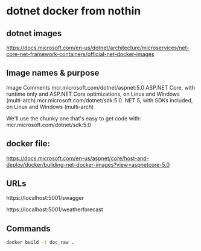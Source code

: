 # dotnet docker from nothin

## dotnet images

https://docs.microsoft.com/en-us/dotnet/architecture/microservices/net-core-net-framework-containers/official-net-docker-images

## Image names & purpose

Image	Comments
mcr.microsoft.com/dotnet/aspnet:5.0	ASP.NET Core, with runtime only and ASP.NET Core optimizations, on Linux and Windows (multi-arch)
mcr.microsoft.com/dotnet/sdk:5.0	.NET 5, with SDKs included, on Linux and Windows (multi-arch)

We'll use the chunky one that's easy to get code with: mcr.microsoft.com/dotnet/sdk:5.0

## docker file:

https://docs.microsoft.com/en-us/aspnet/core/host-and-deploy/docker/building-net-docker-images?view=aspnetcore-5.0

## URLs

https://localhost:5001/swagger

https://localhost:5001/weatherforecast

## Commands

``` bash
docker build -t doc_raw .
```
